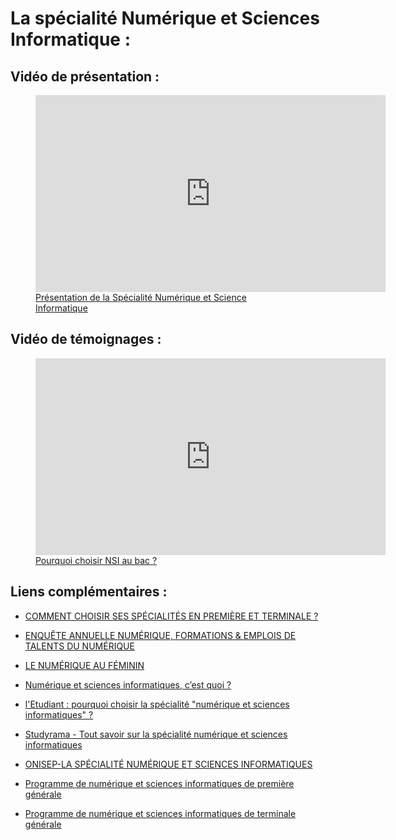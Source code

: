 # La spécialité Numérique et Sciences Informatique :

## Vidéo de présentation :

<figure>
<iframe width="560" height="315" src="https://www.youtube-nocookie.com/embed/gpJvvH8JFn4" title="YouTube video player" frameborder="0" allow="accelerometer; autoplay; clipboard-write; encrypted-media; gyroscope; picture-in-picture" allowfullscreen></iframe>
<figcaption><a href="https://youtu.be/gpJvvH8JFn4">Présentation de la Spécialité Numérique et Science Informatique</a></figcaption>
</figure>

## Vidéo de témoignages :

<figure>
<iframe width="560" height="315" src="https://www.youtube-nocookie.com/embed/Vx4ReBkMpP0" title="YouTube video player" frameborder="0" allow="accelerometer; autoplay; clipboard-write; encrypted-media; gyroscope; picture-in-picture" allowfullscreen></iframe>
<figcaption><a href="https://youtu.be/Vx4ReBkMpP0">Pourquoi choisir NSI au bac ?</a></figcaption>
</figure>

## Liens complémentaires :

- [COMMENT CHOISIR SES SPÉCIALITÉS EN PREMIÈRE ET TERMINALE ?](https://talentsdunumerique.com/trouver-ma-formation/specialites-choisir)

- [ENQUÊTE ANNUELLE NUMÉRIQUE, FORMATIONS & EMPLOIS DE TALENTS DU NUMÉRIQUE](https://talentsdunumerique.com/communiques-presse/enquete-annuelle-TDN-numerique-formations-emplois)

- [LE NUMÉRIQUE AU FÉMININ](https://talentsdunumerique.com/le-numerique-femmes)

- [Numérique et sciences informatiques, c’est quoi ?](http://quandjepasselebac.education.fr/la-specialite-numerique-et-sciences-informatiques-au-bac/)

- [l'Etudiant : pourquoi choisir la spécialité "numérique et sciences informatiques" ?](https://www.letudiant.fr/lycee/specialites-bac-general/article/lycee-pourquoi-choisir-la-specialite-numerique-et-sciences-informatiques.html)

- [Studyrama - Tout savoir sur la spécialité numérique et sciences informatiques](https://www.studyrama.com/formations/diplomes/bac/les-programmes-et-attendus-des-12-specialites/bac-2021-tout-savoir-sur-la-specialite-numerique-et-106324)


- [ONISEP-LA SPÉCIALITÉ NUMÉRIQUE ET SCIENCES INFORMATIQUES](https://www.onisep.fr/Pres-de-chez-vous/Hauts-de-France/Amiens/Informations-metiers/Le-numerique-et-l-intelligence-artificielle/La-specialite-Numerique-et-sciences-informatiques)

- [Programme de numérique et sciences informatiques de
première générale](https://cache.media.education.gouv.fr/file/SP1-MEN-22-1-2019/26/8/spe633_annexe_1063268.pdf)

- [Programme de numérique et sciences informatiques de
terminale générale](https://cache.media.eduscol.education.fr/file/SPE8_MENJ_25_7_2019/93/3/spe247_annexe_1158933.pdf)

<!-- 
- https://www.capetudes-orientation.com/specialite-nsi-en-premiere/

- https://bpascal.fr/index.php/formations/bac/bac-general/specialite-nsi#exemples

- https://branly.etab.ac-lyon.fr/spip/spip.php?article467

 -https://lycee-eherriot.etab.ac-lyon.fr/spip/IMG/pdf/presentation_specialite_nsi.pdf -->